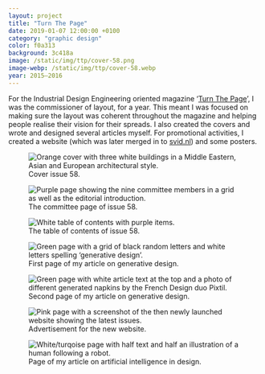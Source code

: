 ```yaml
---
layout: project
title: "Turn The Page"
date: 2019-01-07 12:00:00 +0100
category: "graphic design"
color: f0a313
background: 3c418a
image: /static/img/ttp/cover-58.png
image-webp: /static/img/ttp/cover-58.webp
year: 2015–2016
---
```



For the Industrial Design Engineering oriented magazine ‘[Turn The Page](https://svid.nl/turnthepage)’, I was the commissioner of layout, for a year. This meant I was focused on making sure the layout was coherent throughout the magazine and helping people realise their vision for their spreads. I also created the covers and wrote and designed several articles myself. For promotional activities, I created a website (which was later merged in to [svid.nl](/projects/ID-study-association/)) and some posters.


<div class="project__picture-group">

  <figure class="project__picture">
    <picture>
      <source data-srcset="/static/img/ttp/cover-58.webp 1x,
        /static/img/ttp/cover-58@2x.webp 2x"
        type="image/webp" class="lazy">
      <img loading="lazy" class="project__image lazy" alt="Orange cover with three white buildings in a Middle Eastern, Asian and European architectural style."
        data-srcset="/static/img/ttp/cover-58.png 1x,
          /static/img/ttp/cover-58@2x.png 2x"
        src="/static/img/placeholder.jpg"
        data-src="/static/img/ttp/cover-58.png">
    </picture>
    <figcaption class="project__caption">
      Cover issue 58.
    </figcaption>
  </figure>

  <figure class="project__picture">
    <picture>
      <source data-srcset="/static/img/ttp/committee.webp 1x,
        /static/img/ttp/committee@2x.webp 2x"
        type="image/webp" class="lazy">
      <img loading="lazy" class="project__image lazy" alt="Purple page showing the nine committee members in a grid as well as the editorial introduction."
        data-srcset="/static/img/ttp/committee.png 1x,
          /static/img/ttp/committee@2x.png 2x"
        src="/static/img/placeholder.jpg"
        data-src="/static/img/ttp/committee.png">
    </picture>
    <figcaption class="project__caption">
      The committee page of issue 58.
    </figcaption>
  </figure>

  <figure class="project__picture">
    <picture>
      <source data-srcset="/static/img/ttp/contents.webp 1x,
        /static/img/ttp/contents.webp 2x"
        type="image/webp" class="lazy">
      <img loading="lazy" class="project__image lazy" alt="White table of contents with purple items."
        data-srcset="/static/img/ttp/contents.png 1x,
          /static/img/ttp/contents.png 2x"
        src="/static/img/placeholder.jpg"
        data-src="/static/img/ttp/contents.png">
    </picture>
    <figcaption class="project__caption">
      The table of contents of issue 58.
    </figcaption>
  </figure>

  <figure class="project__picture">
    <picture>
      <source data-srcset="/static/img/ttp/generative-design-1.webp 1x,
        /static/img/ttp/generative-design-1@2x.webp 2x"
        type="image/webp" class="lazy">
      <img loading="lazy" class="project__image lazy" alt="Green page with a grid of black random letters and white letters spelling ‘generative design’."
        data-srcset="/static/img/ttp/generative-design-1.png 1x,
          /static/img/ttp/generative-design-1@2x.png 2x"
        src="/static/img/placeholder.jpg"
        data-src="/static/img/ttp/generative-design-1.png">
    </picture>
    <figcaption class="project__caption">
      First page of my article on generative design.
    </figcaption>
  </figure>

  <figure class="project__picture">
    <picture>
      <source data-srcset="/static/img/ttp/generative-design-2.webp 1x,
        /static/img/ttp/generative-design-2@2x.webp 2x"
        type="image/webp" class="lazy">
      <img loading="lazy" class="project__image lazy" alt="Green page with white article text at the top and a photo of different generated napkins by the French Design duo Pixtil."
        data-srcset="/static/img/ttp/generative-design-2.png 1x,
          /static/img/ttp/generative-design-2@2x.png 2x"
        src="/static/img/placeholder.jpg"
        data-src="/static/img/ttp/generative-design-2.png">
    </picture>
    <figcaption class="project__caption">
      Second page of my article on generative design.
    </figcaption>
  </figure>

  <figure class="project__picture">
    <picture>
      <source data-srcset="/static/img/ttp/ad.webp 1x,
        /static/img/ttp/ad@2x.webp 2x"
        type="image/webp" class="lazy">
      <img loading="lazy" class="project__image lazy" alt="Pink page with a screenshot of the then newly launched website showing the latest issues."
        data-srcset="/static/img/ttp/ad.png 1x,
          /static/img/ttp/ad@2x.png 2x"
        src="/static/img/placeholder.jpg"
        data-src="/static/img/ttp/ad.png">
    </picture>
    <figcaption class="project__caption">
      Advertisement for the new website.
    </figcaption>
  </figure>

  <figure class="project__picture">
    <picture>
      <source data-srcset="/static/img/ttp/ai.webp 1x,
        /static/img/ttp/ai@2x.webp 2x"
        type="image/webp" class="lazy">
      <img loading="lazy" class="project__image lazy" alt="White/turqoise page with half text and half an illustration of a human following a robot."
        data-srcset="/static/img/ttp/ai.png 1x,
          /static/img/ttp/ai@2x.png 2x"
        src="/static/img/placeholder.jpg"
        data-src="/static/img/ttp/ai.png">
    </picture>
    <figcaption class="project__caption">
      Page of my article on artificial intelligence in design.
    </figcaption>
  </figure>

</div>
